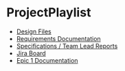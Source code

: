 # ProjectPlaylist

<ul>
  <li><a href="https://www.figma.com/design/nbcYBY3xtrKrHLJfbLPWn7/Gamersupps?node-id=0-1&node-type=canvas&t=ZwOEcZZzvIUk43l9-0">Design Files</a></li>
  <li><a href="https://docs.google.com/document/d/1ipVZNwVBtn0I49If_DDZsOzMgtN0Kd05TbY8GNUDpKA/edit">Requirements Documentation</a></li>
  <li><a href="https://docs.google.com/spreadsheets/d/1HD5l69AuYihqOxBAUj9b-4RxmNHQtjwv-tIspUuDM4U/edit?gid=0#gid=0">Specifications / Team Lead Reports</a></li>
  <li><a href="https://codebrasprojectplaylist.atlassian.net/jira/software/projects/SCRUM/boards/1">Jira Board</a></li>
  <li><a href="https://docs.google.com/document/d/1uyn-dUVNm1brA3VukafCFiiVbAmtxMrwIRhfBJ_A0ss/edit?tab=t.jltqirz1i6p5">Epic 1 Documentation</a></li>
</ul>
